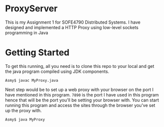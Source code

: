 # ProxyServer

This is my Assignment 1 for SOFE4790 Distributed Systems.
I have designed and implemented a HTTP Proxy using low-level sockets programming in Java

# Getting Started

To get this running, all you need is to clone this repo to your local and get the java program compiled using JDK components.

`Asmy$ javac MyProxy.java`

Next step would be to set up a web proxy with your browser on the port I have mentioned in this program.
`7890` is the port I have used in this program hence that will be the port you'll be setting your browser with.
You can start running this program and access the sites through the browser you've set up the proxy with.

`Asmy$ java MyProxy`
